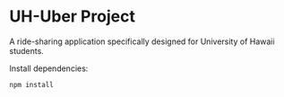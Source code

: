 # UH-Uber Project

A ride-sharing application specifically designed for University of Hawaii students.

Install dependencies:

```bash
npm install
```
